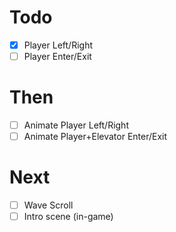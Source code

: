# Todo
  
- [x] Player Left/Right
- [ ] Player Enter/Exit

# Then
- [ ] Animate Player Left/Right
- [ ] Animate Player+Elevator Enter/Exit

# Next
- [ ] Wave Scroll
- [ ] Intro scene (in-game)
